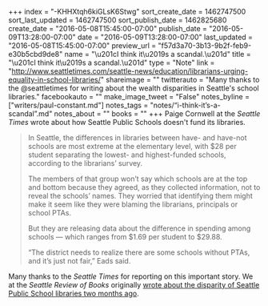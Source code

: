+++
index = "-KHHXtqh6kiGLsK6Stwg"
sort_create_date = 1462747500
sort_last_updated = 1462747500
sort_publish_date = 1462825680
create_date = "2016-05-08T15:45:00-07:00"
publish_date = "2016-05-09T13:28:00-07:00"
date = "2016-05-09T13:28:00-07:00"
last_updated = "2016-05-08T15:45:00-07:00"
preview_url = "f57d3a70-3b13-9b2f-feb9-e30b5cbd9de8"
name = "\u201cI think it\u2019s a scandal.\u201d"
title = "\u201cI think it\u2019s a scandal.\u201d"
type = "Note"
link = "http://www.seattletimes.com/seattle-news/education/librarians-urging-equality-in-school-libraries/"
shareimage = ""
twitterauto = "Many thanks to the @seattletimes for writing about the wealth disparities in Seattle's school libraries."
facebookauto = ""
make_image_tweet = "False"
notes_byline = ["writers/paul-constant.md"]
notes_tags = "notes/“i-think-it’s-a-scandal”.md"
notes_about = ""
books = ""
+++
Paige Cornwell at the *Seattle Times* wrote about how Seattle Public Schools doesn't fund its libraries.

<blockquote><p>In Seattle, the differences in libraries between have- and have-not schools are most extreme at the elementary level, with $28 per student separating the lowest- and highest-funded schools, according to the librarians’ survey.</p>

<p>The members of that group won’t say which schools are at the top and bottom because they agreed, as they collected information, not to reveal the schools’ names. They worried that identifying them might make it seem like they were blaming the librarians, principals or school PTAs.</p>

<p>But they are releasing data about the difference in spending among schools — which ranges from $1.69 per student to $29.88.</p>

<p>“The district needs to realize there are some schools without PTAs, and it’s just not fair,” Eads said.</p></blockquote>

Many thanks to the *Seattle Times* for reporting on this important story. We at the *Seattle Review of Books* originally [wrote about the disparity of Seattle Public School libraries two months ago](http://seattlereviewofbooks.com/notes/2016/03/21/heres-what-you-can-do-to-fight-the-inequality-in-seattle-public-schools-libraries/).